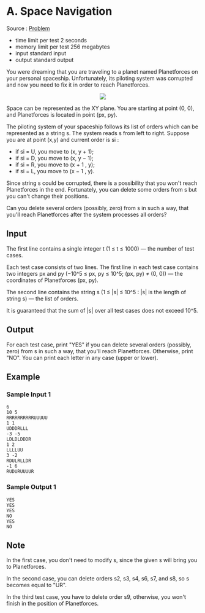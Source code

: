# A. Space Navigation

Source : [Problem](https://codeforces.com/problemset/problem/1481/A)

- time limit per test 2 seconds
- memory limit per test 256 megabytes
- input standard input
- output standard output

You were dreaming that you are traveling to a planet named Planetforces on your personal spaceship. Unfortunately, its piloting system was corrupted and now you need to fix it in order to reach Planetforces.

<p align="center"><img src="https://espresso.codeforces.com/568c62f260f1415f25de67de3c3378cf28d9b1ed.png"></p>

Space can be represented as the XY plane. You are starting at point (0, 0), and Planetforces is located in point (px, py).

The piloting system of your spaceship follows its list of orders which can be represented as a string s. The system reads s from left to right. Suppose you are at point (x,y) and current order is si :

- if si = U, you move to (x, y + 1);
- if si = D, you move to (x, y − 1);
- if si = R, you move to (x + 1 , y);
- if si = L, you move to (x − 1 , y).

Since string s could be corrupted, there is a possibility that you won't reach Planetforces in the end. Fortunately, you can delete some orders from s but you can't change their positions.

Can you delete several orders (possibly, zero) from s in such a way, that you'll reach Planetforces after the system processes all orders?

## Input

The first line contains a single integer t (1 ≤ t ≤ 1000) — the number of test cases.

Each test case consists of two lines. The first line in each test case contains two integers px
and py (−10^5 ≤ px, py ≤ 10^5; (px, py) ≠ (0, 0)) — the coordinates of Planetforces (px, py).

The second line contains the string s (1 ≤ |s| ≤ 10^5 : |s| is the length of string s) — the list of orders.

It is guaranteed that the sum of |s| over all test cases does not exceed 10^5.

## Output

For each test case, print "YES" if you can delete several orders (possibly, zero) from s in such a way, that you'll reach Planetforces. Otherwise, print "NO". You can print each letter in any case (upper or lower).

## Example

### Sample Input 1

    6
    10 5
    RRRRRRRRRRUUUUU
    1 1
    UDDDRLLL
    -3 -5
    LDLDLDDDR
    1 2
    LLLLUU
    3 -2
    RDULRLLDR
    -1 6
    RUDURUUUUR

### Sample Output 1

    YES
    YES
    YES
    NO
    YES
    NO

## Note

In the first case, you don't need to modify s, since the given s
will bring you to Planetforces.

In the second case, you can delete orders s2, s3, s4, s6, s7, and s8, so s becomes equal to "UR".

In the third test case, you have to delete order s9, otherwise, you won't finish in the position of Planetforces.
